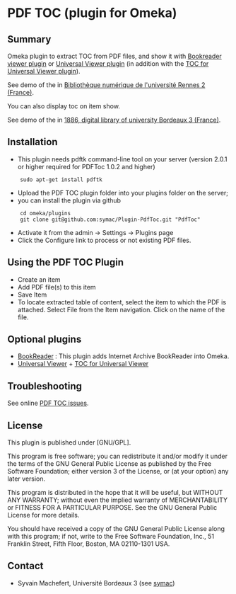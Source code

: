 PDF TOC (plugin for Omeka)
=============================


Summary
-----------

Omeka plugin to extract TOC from PDF files, and show it with [Bookreader viewer plugin](https://github.com/jsicot/BookReader) or [Universal Viewer plugin](https://github.com/Daniel-KM/Omeka-plugin-UniversalViewer) (in addition with the [TOC for Universal Viewer plugin](https://github.com/JBPressac/TocForUniversalViewer)).

See demo of the in [Bibliothèque numérique de l'université Rennes 2 (France)](http://bibnum.univ-rennes2.fr/items/show/572).

You can also display toc on item show.

See demo of the in [1886, digital library of university Bordeaux 3 (France)](http://1886.u-bordeaux3.fr/items/show/3953).


Installation
------------
- This plugin needs pdftk command-line tool on your server (version 2.0.1 or higher required for PDFToc 1.0.2 and higher)

```
    sudo apt-get install pdftk
```

- Upload the PDF TOC plugin folder into your plugins folder on the server;
- you can install the plugin via github

```
    cd omeka/plugins  
    git clone git@github.com:symac/Plugin-PdfToc.git "PdfToc"
```

- Activate it from the admin → Settings → Plugins page
- Click the Configure link to process or not existing PDF files.


Using the PDF TOC Plugin
---------------------------

- Create an item
- Add PDF file(s) to this item
- Save Item
- To locate extracted table of content, select the item to which the PDF is attached. Select File from the Item navigation. Click on the name of the file. 


Optional plugins
----------------

- [BookReader](https://github.com/jsicot/BookReader) : This plugin adds Internet Archive BookReader into Omeka.
- [Universal Viewer](https://github.com/Daniel-KM/Omeka-plugin-UniversalViewer) + [TOC for Universal Viewer](https://github.com/JBPressac/TocForUniversalViewer)


Troubleshooting
---------------

See online [PDF TOC issues](https://github.com/symac/Plugin-PdfToc/issues).


License
-------

This plugin is published under [GNU/GPL].

This program is free software; you can redistribute it and/or modify it under
the terms of the GNU General Public License as published by the Free Software
Foundation; either version 3 of the License, or (at your option) any later
version.

This program is distributed in the hope that it will be useful, but WITHOUT
ANY WARRANTY; without even the implied warranty of MERCHANTABILITY or FITNESS
FOR A PARTICULAR PURPOSE. See the GNU General Public License for more
details.

You should have received a copy of the GNU General Public License along with
this program; if not, write to the Free Software Foundation, Inc.,
51 Franklin Street, Fifth Floor, Boston, MA 02110-1301 USA.


Contact
-------

* Syvain Machefert, Université Bordeaux 3 (see [symac](https://github.com/symac))



